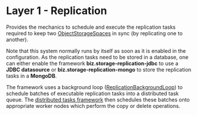 # Layer 1 - Replication

Provides the mechanics to schedule and execute the replication tasks required to keep
two [ObjectStorageSpaces](../ObjectStorageSpace.java) in sync (by replicating one to another).

Note that this system normally runs by itself as soon as it is enabled in the configuration.
As the replication tasks need to be stored in a database, one can either enable the framework
**biz.storage-replication-jdbc** to use a **JDBC datasource** or **biz.storage-replication-mongo**
to store the replication tasks in a **MongoDB**.

The framework uses a background loop ([ReplicationBackgroundLoop](ReplicationBackgroundLoop.java))
to schedule batches of executable replication tasks into a distributed task queue. 
The [distributed tasks framework](../../../cluster/work/) then schedules these batches onto appropriate
worker nodes which perform the copy or delete operations.
